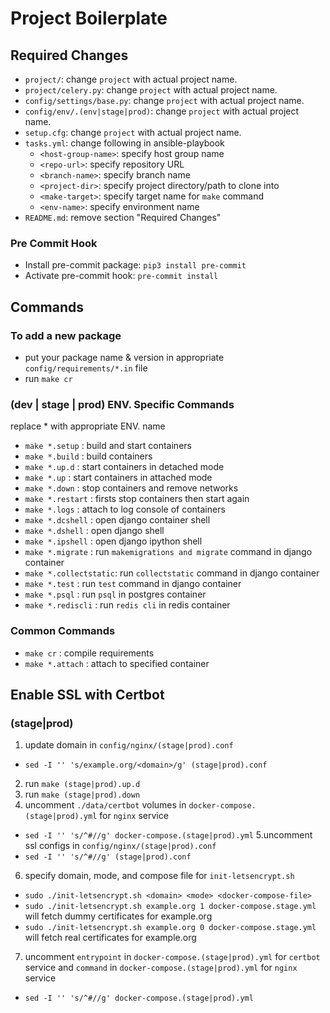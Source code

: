 # Project Boilerplate

## Required Changes

- `project/`: change `project` with actual project name.
- `project/celery.py`: change `project` with actual project name.
- `config/settings/base.py`: change `project` with actual project name.
- `config/env/.(env|stage|prod)`: change `project` with actual project name.
- `setup.cfg`: change `project` with actual project name.
- `tasks.yml`: change following in ansible-playbook
  - `<host-group-name>`: specify host group name
  - `<repo-url>`: specify repository URL
  - `<branch-name>`: specify branch name
  - `<project-dir>`: specify project directory/path to clone into
  - `<make-target>`: specify target name for `make` command
  - `<env-name>`: specify environment name
- `README.md`: remove section "Required Changes"
### Pre Commit Hook

- Install pre-commit package: `pip3 install pre-commit`
- Activate pre-commit hook: `pre-commit install`

## Commands

### To add a new package

- put your package name & version in appropriate `config/requirements/*.in` file
- run `make cr`

### (dev | stage | prod) ENV. Specific Commands

replace \* with appropriate ENV. name

- `make *.setup` : build and start containers
- `make *.build` : build containers
- `make *.up.d` : start containers in detached mode
- `make *.up` : start containers in attached mode
- `make *.down` : stop containers and remove networks
- `make *.restart` : firsts stop containers then start again
- `make *.logs` : attach to log console of containers
- `make *.dcshell` : open django container shell
- `make *.dshell` : open django shell
- `make *.ipshell` : open django ipython shell
- `make *.migrate` : run `makemigrations and migrate` command in django container
- `make *.collectstatic`: run `collectstatic` command in django container
- `make *.test` : run `test` command in django container
- `make *.psql` : run `psql` in postgres container
- `make *.rediscli` : run `redis cli` in redis container

### Common Commands

- `make cr` : compile requirements
- `make *.attach` : attach to specified container

## Enable SSL with Certbot

### (stage|prod)
1. update domain in `config/nginx/(stage|prod).conf`
 - `sed -I '' 's/example.org/<domain>/g' (stage|prod).conf`
2. run `make (stage|prod).up.d`
3. run `make (stage|prod).down`
4. uncomment `./data/certbot` volumes in `docker-compose.(stage|prod).yml` for `nginx` service
  - `sed -I '' 's/^#//g' docker-compose.(stage|prod).yml`
5.uncomment ssl configs in `config/nginx/(stage|prod).conf`
  - `sed -I '' 's/^#//g' (stage|prod).conf`
6. specify domain, mode, and compose file for `init-letsencrypt.sh`
  - `sudo ./init-letsencrypt.sh <domain> <mode> <docker-compose-file>`
  - `sudo ./init-letsencrypt.sh example.org 1 docker-compose.stage.yml` will fetch dummy certificates for example.org
  - `sudo ./init-letsencrypt.sh example.org 0 docker-compose.stage.yml` will fetch real certificates for example.org
7. uncomment `entrypoint` in `docker-compose.(stage|prod).yml` for `certbot` service and `command` in `docker-compose.(stage|prod).yml` for `nginx` service
  - `sed -I '' 's/^#//g' docker-compose.(stage|prod).yml`
